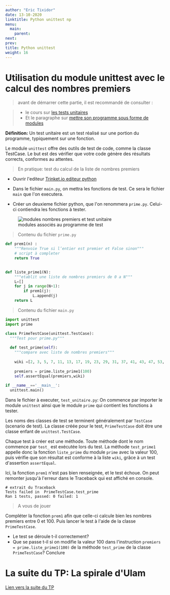 ```yaml
---
author: "Eric Tixidor"
date: 13-10-2020
linktitle: Python unittest np
menu:
  main:
    parent: 
next: 
prev: 
title: Python unittest 
weight: 16
---
```


# Utilisation du module unittest avec le calcul des nombres premiers

> avant de démarrer cette partie, il est recommandé de consulter :

> * le cours sur [les tests unitaires](/docs/NSI/langages/page5/#créer-un-module-de-test-unitaires-avec-unittest)
> * Et le paragraphe sur [mettre son programme sous forme de modules](/docs/NSI/langages/page3/#mettre-son-programme-sous-forme-de-modules)

**Définition:** Un test unitaire est un test réalisé sur une portion du programme, typiquement sur une fonction.

Le module `unittest` offre des outils de test de code, comme la classe TestCase. Le but est des vérifier que votre code génère des résultats corrects, conformes au attentes.

> En pratique: test du calcul de la liste de nombres premiers

* Ouvrir l'editeur <a href="https://trinket.io/library/trinkets/create?lang=python">Trinket.io editeur python</a>

* Dans le fichier `main.py`, on mettra les fonctions de test. Ce sera le fichier `main` que l'on executera.
* Créer un deuxieme fichier python, que l'on renommera `prime.py`. Celui-ci contiendra les fonctions à tester.


<figure>
  <div>
  <img src="../images/modules.png" alt="modules nombres premiers et test unitaire">
  <figcaption>modules associés au programme de test</figcaption>
</div>
</figure>

> Contenu du fichier `prime.py`

```python
def prem1(n) :
    """Renvoie True si l’entier est premier et False sinon"""
    # script à completer
    return True
    

def liste_prime1(N):
    """etablit une liste de nombres premiers de 0 a N"""
    L=[]
    for j in range(N+1):
        if prem1(j):
            L.append(j)
    return L
```

> Contenu du fichier `main.py`

```python
import unittest
import prime 

class PrimeTestCase(unittest.TestCase):
  """Test pour prime.py"""
  
  def test_prime(self):
    """compare avec liste de nombres premiers"""
    
    wiki =[2, 3, 5, 7, 11, 13, 17, 19, 23, 29, 31, 37, 41, 43, 47, 53, 59, 61, 67, 71, 73, 79, 83, 89, 97]
    
    premiers = prime.liste_prime1(100)
    self.assertEqual(premiers,wiki)
    
if __name__=='__main__':
  unittest.main()
``` 

Dans le fichier à executer, `test_unitaire.py`: On commence par importer le module `unittest` ainsi que le module `prime` qui contient les fonctions à tester.

Les noms des classes de test se terminent généralement par `TestCase` (scenario de test). La classe créée pour le test, `PrimeTestCase` doit être une classe enfant de `unittest.TestCase`.

Chaque test à créer est une méthode. Toute méthode dont le nom commence par `test_` est exécutée lors du test. La méthode `test_prime1` appelle donc la fonction `liste_prime` du module `prime` avec la valeur 100, puis vérifie que son résultat est conforme à la liste `wiki`, grâce à un test d'assertion `assertEqual`.

Ici, la fonction `prem1` n'est pas bien renseignée, et le test échoue. On peut remonter jusqu'à l'erreur dans le Traceback qui est affiché en console. 

```
# extrait du Traceback
Tests failed in  PrimeTestCase.test_prime  
Ran 1 tests, passed: 0 failed: 1
```

<!--
Cet exemple peut être testé dans l'éditeur en ligne *Trinket*:

<iframe src="https://trinket.io/embed/python/88b7bfcc89" width="100%" height="600" frameborder="0" marginwidth="0" marginheight="0" allowfullscreen></iframe>
-->

> A vous de jouer

Compléter la fonction `prem1` afin que celle-ci calcule bien les nombres premiers entre 0 et 100. Puis lancer le test à l'aide de la classe `PrimeTestCase`. 

* Le test se déroule t-il correctement?
* Que se passe t-il si on modifie la valeur 100 dans l'instruction `premiers = prime.liste_prime1(100)` de la méthode `test_prime` de la classe `PrimeTestCase`? Conclure

# La suite du TP: La spirale d'Ulam
[Lien vers la suite du TP](/docs/NSI/algorithmes/page12/)

